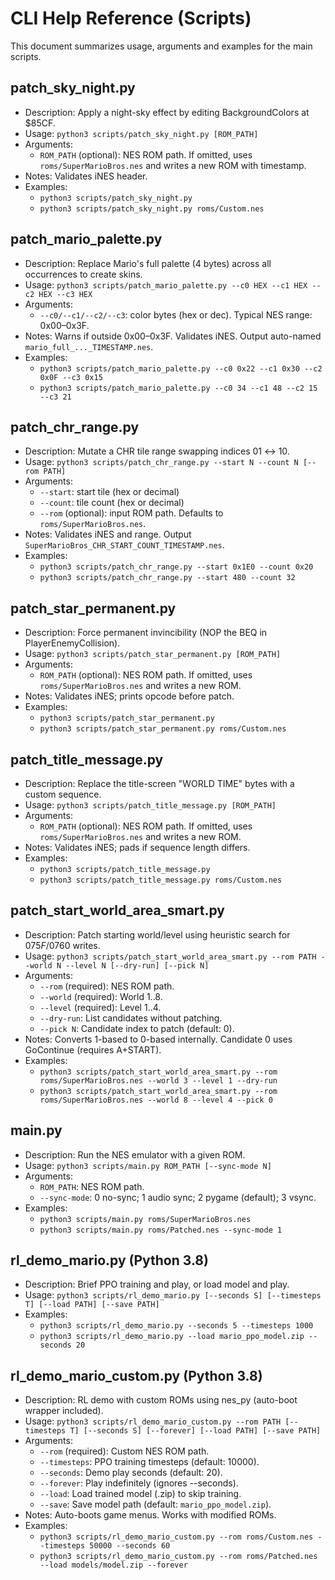 # CLI Help Reference (Scripts)

This document summarizes usage, arguments and examples for the main scripts.

## patch_sky_night.py
- Description: Apply a night-sky effect by editing BackgroundColors at $85CF.
- Usage: `python3 scripts/patch_sky_night.py [ROM_PATH]`
- Arguments:
  - `ROM_PATH` (optional): NES ROM path. If omitted, uses `roms/SuperMarioBros.nes` and writes a new ROM with timestamp.
- Notes: Validates iNES header.
- Examples:
  - `python3 scripts/patch_sky_night.py`
  - `python3 scripts/patch_sky_night.py roms/Custom.nes`

## patch_mario_palette.py
- Description: Replace Mario's full palette (4 bytes) across all occurrences to create skins.
- Usage: `python3 scripts/patch_mario_palette.py --c0 HEX --c1 HEX --c2 HEX --c3 HEX`
- Arguments:
  - `--c0/--c1/--c2/--c3`: color bytes (hex or dec). Typical NES range: 0x00–0x3F.
- Notes: Warns if outside 0x00–0x3F. Validates iNES. Output auto-named `mario_full_..._TIMESTAMP.nes`.
- Examples:
  - `python3 scripts/patch_mario_palette.py --c0 0x22 --c1 0x30 --c2 0x0F --c3 0x15`
  - `python3 scripts/patch_mario_palette.py --c0 34 --c1 48 --c2 15 --c3 21`

## patch_chr_range.py
- Description: Mutate a CHR tile range swapping indices 01 ↔ 10.
- Usage: `python3 scripts/patch_chr_range.py --start N --count N [--rom PATH]`
- Arguments:
  - `--start`: start tile (hex or decimal)
  - `--count`: tile count (hex or decimal)
  - `--rom` (optional): input ROM path. Defaults to `roms/SuperMarioBros.nes`.
- Notes: Validates iNES and range. Output `SuperMarioBros_CHR_START_COUNT_TIMESTAMP.nes`.
- Examples:
  - `python3 scripts/patch_chr_range.py --start 0x1E0 --count 0x20`
  - `python3 scripts/patch_chr_range.py --start 480 --count 32`

## patch_star_permanent.py
- Description: Force permanent invincibility (NOP the BEQ in PlayerEnemyCollision).
- Usage: `python3 scripts/patch_star_permanent.py [ROM_PATH]`
- Arguments:
  - `ROM_PATH` (optional): NES ROM path. If omitted, uses `roms/SuperMarioBros.nes` and writes a new ROM.
- Notes: Validates iNES; prints opcode before patch.
- Examples:
  - `python3 scripts/patch_star_permanent.py`
  - `python3 scripts/patch_star_permanent.py roms/Custom.nes`

## patch_title_message.py
- Description: Replace the title-screen "WORLD  TIME" bytes with a custom sequence.
- Usage: `python3 scripts/patch_title_message.py [ROM_PATH]`
- Arguments:
  - `ROM_PATH` (optional): NES ROM path. If omitted, uses `roms/SuperMarioBros.nes` and writes a new ROM.
- Notes: Validates iNES; pads if sequence length differs.
- Examples:
  - `python3 scripts/patch_title_message.py`
  - `python3 scripts/patch_title_message.py roms/Custom.nes`

## patch_start_world_area_smart.py
- Description: Patch starting world/level using heuristic search for $075F/$0760 writes.
- Usage: `python3 scripts/patch_start_world_area_smart.py --rom PATH --world N --level N [--dry-run] [--pick N]`
- Arguments:
  - `--rom` (required): NES ROM path.
  - `--world` (required): World 1..8.
  - `--level` (required): Level 1..4.
  - `--dry-run`: List candidates without patching.
  - `--pick N`: Candidate index to patch (default: 0).
- Notes: Converts 1-based to 0-based internally. Candidate 0 uses GoContinue (requires A+START).
- Examples:
  - `python3 scripts/patch_start_world_area_smart.py --rom roms/SuperMarioBros.nes --world 3 --level 1 --dry-run`
  - `python3 scripts/patch_start_world_area_smart.py --rom roms/SuperMarioBros.nes --world 8 --level 4 --pick 0`

## main.py
- Description: Run the NES emulator with a given ROM.
- Usage: `python3 scripts/main.py ROM_PATH [--sync-mode N]`
- Arguments:
  - `ROM_PATH`: NES ROM path.
  - `--sync-mode`: 0 no-sync; 1 audio sync; 2 pygame (default); 3 vsync.
- Examples:
  - `python3 scripts/main.py roms/SuperMarioBros.nes`
  - `python3 scripts/main.py roms/Patched.nes --sync-mode 1`

## rl_demo_mario.py (Python 3.8)
- Description: Brief PPO training and play, or load model and play.
- Usage: `python3 scripts/rl_demo_mario.py [--seconds S] [--timesteps T] [--load PATH] [--save PATH]`
- Examples:
  - `python3 scripts/rl_demo_mario.py --seconds 5 --timesteps 1000`
  - `python3 scripts/rl_demo_mario.py --load mario_ppo_model.zip --seconds 20`

## rl_demo_mario_custom.py (Python 3.8)
- Description: RL demo with custom ROMs using nes_py (auto-boot wrapper included).
- Usage: `python3 scripts/rl_demo_mario_custom.py --rom PATH [--timesteps T] [--seconds S] [--forever] [--load PATH] [--save PATH]`
- Arguments:
  - `--rom` (required): Custom NES ROM path.
  - `--timesteps`: PPO training timesteps (default: 10000).
  - `--seconds`: Demo play seconds (default: 20).
  - `--forever`: Play indefinitely (ignores --seconds).
  - `--load`: Load trained model (.zip) to skip training.
  - `--save`: Save model path (default: `mario_ppo_model.zip`).
- Notes: Auto-boots game menus. Works with modified ROMs.
- Examples:
  - `python3 scripts/rl_demo_mario_custom.py --rom roms/Custom.nes --timesteps 50000 --seconds 60`
  - `python3 scripts/rl_demo_mario_custom.py --rom roms/Patched.nes --load models/model.zip --forever`
